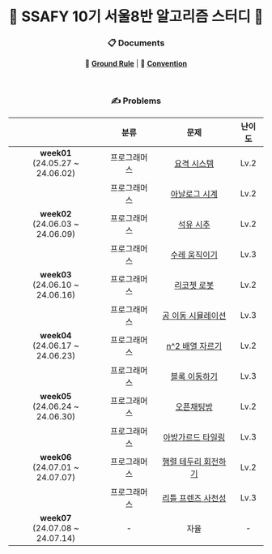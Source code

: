 <div align='center'>

# 💙 SSAFY 10기 서울8반 알고리즘 스터디 💙

### 📋 Documents

📐 [**Ground Rule**](https://github.com/nijesmik/algo-study-season-3/wiki) | 🤝 [**Convention**](https://github.com/nijesmik/algo-study-season-3/wiki/Convention)

<br>

### ✍️ Problems

|     | 분류 | 문제 | 난이도 |
| :-: | :-: | :-: | :--: |
| **week01** <br> (24.05.27 ~ 24.06.02) | 프로그래머스 | [요격 시스템](https://school.programmers.co.kr/learn/courses/30/lessons/181188) | Lv.2 |
| | 프로그래머스 | [아날로그 시계](https://school.programmers.co.kr/learn/courses/30/lessons/250135) | Lv.2 |
| **week02** <br> (24.06.03 ~ 24.06.09) | 프로그래머스 | [석유 시추](https://school.programmers.co.kr/learn/courses/30/lessons/250136) | Lv.2 |
| | 프로그래머스 | [수레 움직이기](https://school.programmers.co.kr/learn/courses/30/lessons/250134) | Lv.3 |
| **week03** <br> (24.06.10 ~ 24.06.16) | 프로그래머스 | [리코쳇 로봇](https://school.programmers.co.kr/learn/courses/30/lessons/169199) | Lv.2 |
| | 프로그래머스 | [공 이동 시뮬레이션](https://school.programmers.co.kr/learn/courses/30/lessons/87391) | Lv.3 |
| **week04** <br> (24.06.17 ~ 24.06.23) | 프로그래머스 | [n^2 배열 자르기](https://school.programmers.co.kr/learn/courses/30/lessons/87390) | Lv.2 |
| | 프로그래머스 | [블록 이동하기](https://school.programmers.co.kr/learn/courses/30/lessons/60063) | Lv.3 |
| **week05** <br> (24.06.24 ~ 24.06.30) | 프로그래머스 | [오픈채팅방](https://school.programmers.co.kr/learn/courses/30/lessons/42888) | Lv.2 |
| | 프로그래머스 | [아방가르드 타일링](https://school.programmers.co.kr/learn/courses/30/lessons/181186) | Lv.3 |
| **week06** <br> (24.07.01 ~ 24.07.07) | 프로그래머스 | [행렬 테두리 회전하기](https://school.programmers.co.kr/learn/courses/30/lessons/77485) | Lv.2 |
| | 프로그래머스 | [리틀 프렌즈 사천성](https://school.programmers.co.kr/learn/courses/30/lessons/1836) | Lv.3 |
| **week07** <br> (24.07.08 ~ 24.07.14) | - | 자율 | - |

</div>
